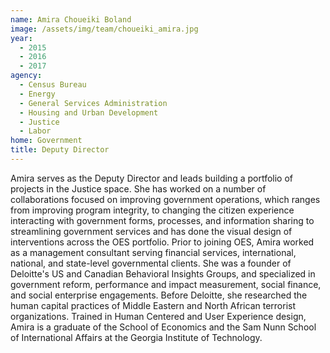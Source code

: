```yaml
---
name: Amira Choueiki Boland
image: /assets/img/team/choueiki_amira.jpg
year:
  - 2015
  - 2016
  - 2017
agency:
  - Census Bureau
  - Energy
  - General Services Administration
  - Housing and Urban Development
  - Justice
  - Labor
home: Government
title: Deputy Director
---
```


Amira serves as the Deputy Director and leads building a portfolio of projects in the Justice space. She has worked on a number of collaborations focused on improving government operations, which ranges from improving program integrity, to changing the citizen experience interacting with government forms, processes, and information sharing to streamlining government services and has done the visual design of interventions across the OES portfolio. Prior to joining OES, Amira worked as a management consultant serving financial services, international, national, and state-level governmental clients. She was a founder of Deloitte's US and Canadian Behavioral Insights Groups, and specialized in government reform, performance and impact measurement, social finance, and social enterprise engagements. Before Deloitte, she researched the human capital practices of Middle Eastern and North African terrorist organizations. Trained in Human Centered and User Experience design, Amira is a graduate of the School of Economics and the Sam Nunn School of International Affairs at the Georgia Institute of Technology.
